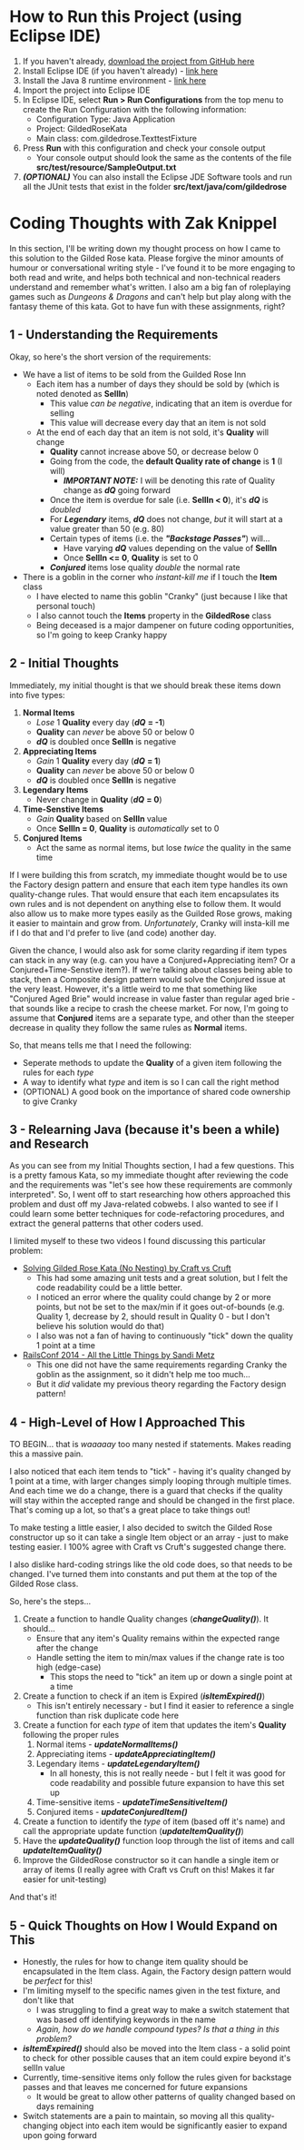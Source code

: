 # How to Run this Project (using Eclipse IDE)
1. If you haven't already, [download the project from GitHub here](https://github.com/tinyeye-zach/GuildedRoseKata.git)
2. Install Eclipse IDE (if you haven't already) - [link here](https://www.eclipse.org/downloads/)
3. Install the Java 8 runtime environment - [link here](https://www.oracle.com/ca-en/java/technologies/javase/javase8-archive-downloads.html)
4. Import the project into Eclipse IDE
5. In Eclipse IDE, select **Run > Run Configurations** from the top menu to create the Run Configuration with the following information:
   - Configuration Type: Java Application
   - Project: GildedRoseKata
   - Main class: com.gildedrose.TexttestFixture
6. Press **Run** with this configuration and check your console output
   - Your console output should look the same as the contents of the file **src/test/resource/SampleOutput.txt**
7. ***(OPTIONAL)*** You can also install the Eclipse JDE Software tools and run all the JUnit tests that exist in the folder **src/text/java/com/gildedrose**

# Coding Thoughts with Zak Knippel
In this section, I'll be writing down my thought process on how I came to this solution to the Gilded Rose kata. Please forgive the minor amounts of humour or conversational writing style - I've found it to be more engaging to both read and write, and helps both technical and non-technical readers understand and remember what's written. I also am a big fan of roleplaying games such as *Dungeons & Dragons* and can't help but play along with the fantasy theme of this kata. Got to have fun with these assignments, right?

## 1 - Understanding the Requirements
Okay, so here's the short version of the requirements:

- We have a list of items to be sold from the Guilded Rose Inn
  - Each item has a number of days they should be sold by (which is noted denoted as **SellIn**)
    - This value *can be negative*, indicating that an item is overdue for selling
    - This value will decrease every day that an item is not sold
  - At the end of each day that an item is not sold, it's **Quality** will change
    - **Quality** cannot increase above 50, or decrease below 0
    - Going from the code, the **__default__ Quality rate of change** is **1** (I will)
      - ***IMPORTANT NOTE:*** I will be denoting this rate of Quality change as ***dQ*** going forward
    - Once the item is overdue for sale (i.e. **SellIn < 0**), it's ***dQ*** is *doubled*
    - For ***Legendary*** items, ***dQ*** does not change, *but* it will start at a value greater than 50 (e.g. 80)
    - Certain types of items (i.e. the ***"Backstage Passes"***) will...
      - Have varying ***dQ*** values depending on the value of **SellIn**
      - Once **SellIn <= 0**, **Quality** is set to 0
    - ***Conjured*** items lose quality *double* the normal rate
- There is a goblin in the corner who *instant-kill me* if I touch the **Item** class
  - I have elected to name this goblin "Cranky" (just because I like that personal touch)
  - I also cannot touch the **Items** property in the **GildedRose** class
  - Being deceased is a major dampener on future coding opportunities, so I'm going to keep Cranky happy

## 2 - Initial Thoughts
Immediately, my initial thought is that we should break these items down into five types:

1. **Normal Items**
   - *Lose* 1 **Quality** every day (***dQ*** **= -1**)
   - **Quality** can *never* be above 50 or below 0
   - ***dQ*** is doubled once **SellIn** is negative
2. **Appreciating Items**
   - *Gain* 1 **Quality** every day (***dQ*** **= 1**)
   - **Quality** can *never* be above 50 or below 0
   - ***dQ*** is doubled once **SellIn** is negative
3. **Legendary Items**
   - Never change in **Quality** (***dQ*** **= 0**)
4. **Time-Senstive Items**
   - *Gain* **Quality** based on **SellIn** value
   - Once **SellIn = 0**, **Quality** is *automatically* set to 0
5. **Conjured Items**
   - Act the same as normal items, but lose *twice* the quality in the same time

If I were building this from scratch, my immediate thought would be to use the Factory design pattern and ensure that each item type handles its own quality-change rules. That would ensure that each item encapsulates its own rules and is not dependent on anything else to follow them. It would also allow us to make more types easily as the Guilded Rose grows, making it easier to maintain and grow from. *Unfortunately*, Cranky will insta-kill me if I do that and I'd prefer to live (and code) another day.

Given the chance, I would also ask for some clarity regarding if item types can stack in any way (e.g. can you have a Conjured+Appreciating item? Or a Conjured+Time-Senstive item?). If we're talking about classes being able to stack, then a Composite design pattern would solve the Conjured issue at the very least. However, it's a little weird to me that something like "Conjured Aged Brie" would increase in value faster than regular aged brie - that sounds like a recipe to crash the cheese market. For now, I'm going to assume that **Conjured** items are a separate type, and other than the steeper decrease in quality they follow the same rules as **Normal** items.

So, that means tells me that I need the following:
- Seperate methods to update the **Quality** of a given item following the rules for each *type*
- A way to identify what *type* and item is so I can call the right method
- (OPTIONAL) A good book on the importance of shared code ownership to give Cranky

## 3 - Relearning Java (because it's been a while) and Research

As you can see from my Initial Thoughts section, I had a few questions. This is a pretty famous Kata, so my immediate thought after reviewing the code and the requirements was "let's see how these requirements are commonly interpreted". So, I went off to start researching how others approached this problem and dust off my Java-related cobwebs. I also wanted to see if I could learn some better techniques for code-refactoring procedures, and extract the general patterns that other coders used.

I limited myself to these two videos I found discussing this particular problem:
- [Solving Gilded Rose Kata (No Nesting) by Craft vs Cruft](https://youtu.be/5oAs5Jr5njU)
  - This had some amazing unit tests and a great solution, but I felt the code readability could be a little better.
  - I noticed an error where the quality could change by 2 or more points, but not be set to the max/min if it goes out-of-bounds (e.g. Quality 1, decrease by 2, should result in Quality 0 - but I don't believe his solution would do that)
  - I also was not a fan of having to continuously "tick" down the quality 1 point at a time
- [RailsConf 2014 - All the Little Things by Sandi Metz](https://youtu.be/8bZh5LMaSmE)
  - This one did not have the same requirements regarding Cranky the goblin as the assignment, so it didn't help me too much...
  - But it *did* validate my previous theory regarding the Factory design pattern!

## 4 - High-Level of How I Approached This
TO BEGIN... that is *waaaaay* too many nested if statements. Makes reading this a massive pain.

I also noticed that each item tends to "tick" - having it's quality changed by 1 point at a time, with larger changes simply looping through multiple times. And each time we do a change, there is a guard that checks if the quality will stay within the accepted range and should be changed in the first place. That's coming up a lot, so that's a great place to take things out!

To make testing a little easier, I also decided to switch the Gilded Rose constructor up so it can take a single Item object or an array - just to make testing easier. I 100% agree with Craft vs Cruft's suggested change there.

I also dislike hard-coding strings like the old code does, so that needs to be changed. I've turned them into constants and put them at the top of the Gilded Rose class.

So, here's the steps...
1. Create a function to handle Quality changes (***changeQuality()***). It should...
   - Ensure that any item's Quality remains within the expected range after the change
   - Handle setting the item to min/max values if the change rate is too high (edge-case)
     - This stops the need to "tick" an item up or down a single point at a time
2. Create a function to check if an item is Expired (***isItemExpired()***)
   - This isn't entirely necessary - but I find it easier to reference a single function than risk duplicate code here
4. Create a function for each *type* of item that updates the item's **Quality** following the proper rules
   1. Normal items - ***updateNormalItems()***
   2. Appreciating items - ***updateAppreciatingItem()***
   3. Legendary items - ***updateLegendaryItem()***
      - In all honesty, this is not really neede - but I felt it was good for code readability and possible future expansion to have this set up
   4. Time-sensitive items - ***updateTimeSensitiveItem()***
   5. Conjured items - ***updateConjuredItem()***
5. Create a function to identify the *type* of item (based off it's name) and call the appropriate update function (***updateItemQuality()***)
6. Have the ***updateQuality()*** function loop through the list of items and call ***updateItemQuality()***
7. Improve the GildedRose constructor so it can handle a single item or array of items (I really agree with Craft vs Cruft on this! Makes it far easier for unit-testing)

And that's it!

## 5 - Quick Thoughts on How I Would Expand on This
- Honestly, the rules for how to change item quality should be encapsulated in the Item class. Again, the Factory design pattern would be *perfect* for this!
- I'm limiting myself to the specific names given in the test fixture, and don't like that
  - I was struggling to find a great way to make a switch statement that was based off identifying keywords in the name
  - *Again, how do we handle compound types? Is that a thing in this problem?*
- ***isItemExpired()*** should also be moved into the Item class - a solid point to check for other possible causes that an item could expire beyond it's sellIn value
- Currently, time-sensitive items only follow the rules given for backstage passes and that leaves me concerned for future expansions
  - It would be great to allow other patterns of quality changed based on days remaining
- Switch statements are a pain to maintain, so moving all this quality-changing object into each item would be significantly easier to expand upon going forward
